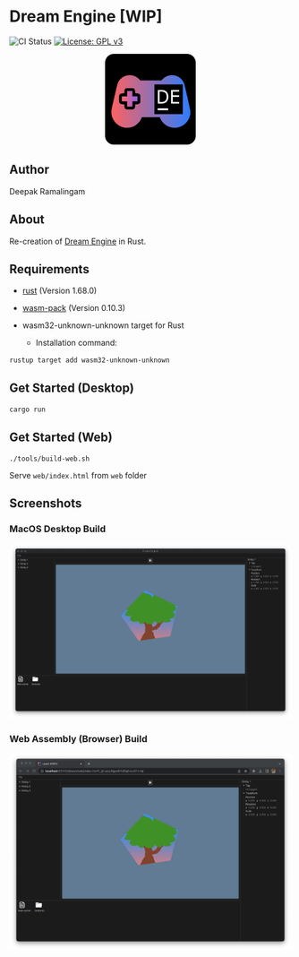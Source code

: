 # Dream Engine [WIP]

![CI Status](https://github.com/rdeepak2002/dream-rs/actions/workflows/ci.yml/badge.svg?branch=main) [![License: GPL v3](https://img.shields.io/badge/License-GPLv3-blue.svg)](https://www.gnu.org/licenses/gpl-3.0)

<p align="center">
  <a href="https://github.com/rdeepak2002/dream-rs">
    <img src="doc/image/logo.png" height="162" alt="Dream Engine Logo">
  </a>
</p>

## Author

Deepak Ramalingam

## About

Re-creation of [Dream Engine](https://github.com/rdeepak2002/dream) in Rust. 

## Requirements

- [rust](https://www.rust-lang.org/tools/install) (Version 1.68.0)
- [wasm-pack](https://rustwasm.github.io/wasm-pack/installer/) (Version 0.10.3)

- wasm32-unknown-unknown target for Rust
    - Installation command:
```shell
rustup target add wasm32-unknown-unknown
```

## Get Started (Desktop)

```shell
cargo run
```

## Get Started (Web)

```shell
./tools/build-web.sh
```

Serve ``web/index.html`` from ``web`` folder

## Screenshots

### MacOS Desktop Build

![desktop](doc/image/screenshot_0.png)

### Web Assembly (Browser) Build

![web](doc/image/screenshot_1.png)
